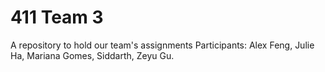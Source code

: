 # 411 Team 3
A repository to hold our team's assignments
Participants: Alex Feng, Julie Ha, Mariana Gomes, Siddarth, Zeyu Gu.
